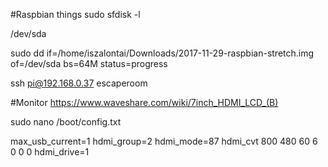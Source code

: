 #Raspbian things
sudo sfdisk -l

/dev/sda

sudo dd if=/home/iszalontai/Downloads/2017-11-29-raspbian-stretch.img of=/dev/sda bs=64M status=progress


ssh pi@192.168.0.37
escaperoom

#Monitor
https://www.waveshare.com/wiki/7inch_HDMI_LCD_(B)

sudo nano /boot/config.txt


max_usb_current=1
hdmi_group=2
hdmi_mode=87
hdmi_cvt 800 480 60 6 0 0 0
hdmi_drive=1

